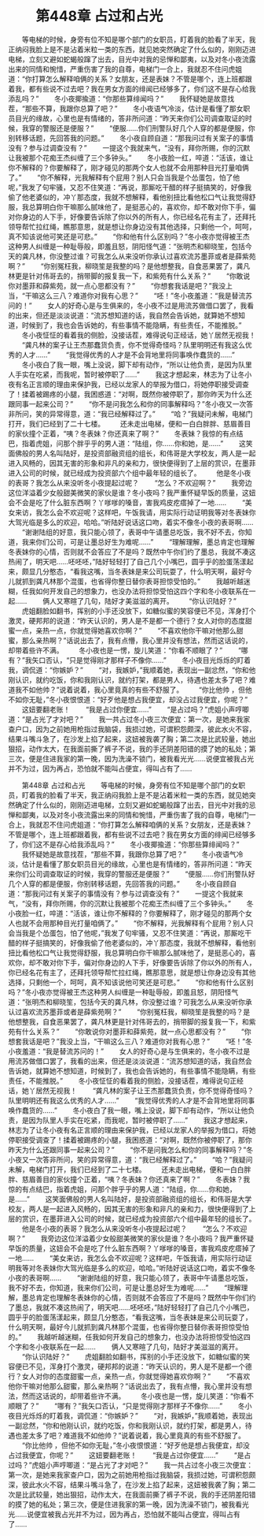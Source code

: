 # 　　第448章 占过和占光
　　等电梯的时候，身旁有位不知是哪个部门的女职员，盯着我的脸看了半天，我正纳闷我脸上是不是沾着米粒一类的东西，就见她突然确定了什么似的，刚刚迈进电梯，立刻又避如蛇蝎般蹿了出去，目光中对我的忌惮和鄙夷，以及对冬小夜流露出来的同情和惋惜，严重伤害了我的自尊，电梯门一合上，我就忍不住问虎姐道：“你打算怎么解释咱俩的关系？女朋友，还是表妹？不管是哪个，连上班都跟着我，都有些说不过去吧？我在男女方面的绯闻已经够多了，你们这不是存心给我添乱吗？”
　　冬小夜揶揄道：“你那些算绯闻吗？”
　　我怀疑她是故意找茬，“那些不算，我跟你总算了吧？”
　　冬小夜语气冷淡，估计是看懂了那女职员目光的缘故，心里也是有情绪的，答非所问道：“昨天来你们公司调查取证的时候，我穿的警服还是便服？”
　　“便服……你们刑警队好几个人穿的都是便服，你别转移话题，先回答我的问题。”
　　冬小夜自顾自道：“那我问过有关案子的事情没有？参与过调查没有？”
　　一提这个我就来气，“没有，拜你所赐，你的沉默让我被那个花痴王杰纠缠了三个多钟头。”
　　冬小夜脸一红，啐道：“活该，谁让你不解释的？你要解释了，刚才碰见的那两个女人也就不会用那种目光打量咱俩了。”
　　“你不解释，光我解释有个屁用？别人只会当我是个怂蛋包，怕了他呢，”我发了句牢骚，又忍不住笑道：“再说，那厮吃干醋的样子挺搞笑的，好像我偷了他老婆似的，冲丫那态度，我就不想解释，看他别扭比看他松口气让我觉得舒服，我总算明白你干嘛那么腻味他了，是挺恶心的，喜欢你，却不敢对你下手，偏对你身边的人下手，好像要告诉除了你以外的所有人，你已经名花有主了，还拜托领导帮忙拉红绳，瞧那意思，就是想让你身边没有其他选择，只剩他一个，呵呵，真不知该说他可笑还是可悲。”
　　“你和他有什么区别吗？”冬小夜亦觉得被王杰这种男人纠缠是一种耻辱般，即羞且怒，阴阳怪气道：“张明杰和柳晓笙，包括今天的龚凡林，你没整过谁？可我怎么从来没听你承认过喜欢流苏墨菲或者是薛紫苑啊？”
　　“你别冤枉我，柳晓笙是我整的吗？是他想整我，自食恶果罢了，龚凡林更是针对伟哥去的，捎带脚的报复我一下，和紫苑有什么关系？”
　　“你敢说你对墨菲和薛紫苑，就一点心思都没有？”
　　“你想套我话是吧？”我没上当，“干嘛这么三八？难道你对我有心思？”
　　“呸！”冬小夜羞道：“我是替流苏问的！”
　　女人的好奇心是与生俱来的，冬小夜不过是用流苏做借口罢了，我看的出来，但还是淡淡说道：“流苏想知道的话，我自然会告诉她，就算她不想知道，时候到了，我也会告诉她的，有些事情不能隐瞒，有些责任，不能推脱。”
　　冬小夜怔怔的看着我的侧脸，没接话茬，难得说句正经话，她丫居然无视我！
　　“龚凡林的案子让王杰那蠢货负责，你不觉得奇怪吗？队里明明还有我这么优秀的人才……”
　　“我觉得优秀的人才是不会背地里将同事唤作蠢货的……”
　　冬小夜白了我一眼，嘴上没说，脚下却有动作，“所以让他负责，是因为队里人手实在吃紧，而我呢，暂时被停职了……”
　　我这才想起来，林志为了让冬小夜有名正言顺的理由来保护我，已经以龙家人的举报为借口，将她停职接受调查了！揉着被踢疼的小腿，我困惑道：“对啊，既然你被停职了，那你昨天为什么还跟同事一起来公司？”
　　“你不是问我怎么和你的同事解释吗？”冬小夜又一次答非所问，笑的异常得意，道：“我已经解释过了。”
　　“哈？”我疑问未解，电梯门打开，我们已经到了二十七楼。
　　还未走出电梯，便和一白白胖胖、慈眉善目的家伙撞个正着，“咦？冬表妹？你还真来了啊？”
　　冬表妹？我惊的有点结巴，指着虎姐，问那个胖乎乎的男人道：“陆组，你……你和她，是……”
　　这笑面佛般的男人名叫陆好，是投资部融资组的组长，和伟哥是大学校友，两人是一起进入风畅的，因其无害的形象和非凡的亲和力，很快便得到了上层的赏识，在墨菲进入公司的时候，就已经成为投资部六个组中最年轻的组长了。
　　他是冬小夜的表哥？我怎么从来没听冬小夜提起过呢？
　　“怎么？不欢迎啊？”
　　我旁边这位洋溢着少女般甜美微笑的家伙是谁？冬小夜吗？我严重怀疑早饭的质量，这妞会不会是吃了什么脏东西啊？丫嗲嗲的嗓音，害我鸡皮疙瘩掉了一地……
　　“美女来访，我怎么会不欢迎呢？这样吧，午饭我请，用实际行动证明我等对冬表妹你大驾光临是多么的欢迎，哈哈。”听陆好说话这口吻，着实不像冬小夜的表哥啊……
　　“谢谢陆组的好意，我只能心领了，表哥中午请墨总吃饭，我不好不去，你知道，我来你们公司，可是让墨总好生为难呢……”
　　“理解理解，墨总肯定也理解冬表妹你的心情，否则就不会答应了不是吗？既然中午你们约了墨总，我就不凑这热闹了，明天吧……呸呸呸，”陆好轻轻打了自己几个小嘴巴，圆乎乎的脸蛋荡漾起来，颇显几分憨态，“看我这嘴，当冬表妹是来公司玩耍了，什么明天啊，最好今儿就抓到龚凡林那个混蛋，也省得你整日替你表哥担惊受怕的。”
　　我越听越迷糊，任我如何开发自己的想象力，也没办法将担惊受怕这四个字和冬小夜联系在一起……
　　俩人又寒暄了几句，陆好才美滋滋的离开。
　　“你认识陆好？”
　　虎姐翻脸如翻书，挥别的小手还没放下，如糖似蜜的笑容便已不见，浑身打个激灵，硬邦邦的说道：“昨天认识的，男人是不是都一个德行？女人对你的态度甜蜜一点，亲热一点，你就觉得她喜欢你啊？”
　　“不喜欢他你干嘛对他那么甜蜜，那么亲热啊？”话说出去了，我有点懵，我心里并没有想法，然而这话说的，却带着些许不满。
　　冬小夜也是一愣，旋儿笑道：“你看不顺眼了？”
　　“哪有？”我矢口否认，“只是觉得刚才那样子不像你……”
　　冬小夜目光烁烁的盯着我，调侃道：“你嫉妒？”
　　“对，我嫉妒，”我顺着她，表现出一副忿然，“你和他刚认识，就约吃饭，你和我刚认识，就约打架，都是男人，待遇也差太多了吧？难道我不如他帅？”说着说着，我心里竟真的有些不舒服了。
　　“你比他帅 ，但他不如你无耻，”冬小夜恨恨道：“好歹他是想占我便宜，却没占过我便宜，你呢？”
　　这妞要翻老账！
　　“我是占过你便宜……”
　　“是占过吗？”虎姐小声哼唧道：“是占光了才对吧？”
　　我一共占过冬小夜三次便宜：第一次，是她来我家查户口，因为之前她用枪指过我脑袋，我损过她，可谓积怨颇深，彼此水火不容，结果斗嘴斗急了，在沙发上掐了起来，这妞被我袭了胸；第二次是比武较量，她出狠招，动作太大，在我面前撕了裤子不说，我的手还阴差阳错的摸了她的私处；第三次，便是住进我家的第一晚，因为洗澡不锁门，被我看光光……说便宜被我占光并不为过，因为再占，恐怕就不能叫占便宜，得叫占有了……

　　第448章 占过和占光
　　等电梯的时候，身旁有位不知是哪个部门的女职员，盯着我的脸看了半天，我正纳闷我脸上是不是沾着米粒一类的东西，就见她突然确定了什么似的，刚刚迈进电梯，立刻又避如蛇蝎般蹿了出去，目光中对我的忌惮和鄙夷，以及对冬小夜流露出来的同情和惋惜，严重伤害了我的自尊，电梯门一合上，我就忍不住问虎姐道：“你打算怎么解释咱俩的关系？女朋友，还是表妹？不管是哪个，连上班都跟着我，都有些说不过去吧？我在男女方面的绯闻已经够多了，你们这不是存心给我添乱吗？”
　　冬小夜揶揄道：“你那些算绯闻吗？”
　　我怀疑她是故意找茬，“那些不算，我跟你总算了吧？”
　　冬小夜语气冷淡，估计是看懂了那女职员目光的缘故，心里也是有情绪的，答非所问道：“昨天来你们公司调查取证的时候，我穿的警服还是便服？”
　　“便服……你们刑警队好几个人穿的都是便服，你别转移话题，先回答我的问题。”
　　冬小夜自顾自道：“那我问过有关案子的事情没有？参与过调查没有？”
　　一提这个我就来气，“没有，拜你所赐，你的沉默让我被那个花痴王杰纠缠了三个多钟头。”
　　冬小夜脸一红，啐道：“活该，谁让你不解释的？你要解释了，刚才碰见的那两个女人也就不会用那种目光打量咱俩了。”
　　“你不解释，光我解释有个屁用？别人只会当我是个怂蛋包，怕了他呢，”我发了句牢骚，又忍不住笑道：“再说，那厮吃干醋的样子挺搞笑的，好像我偷了他老婆似的，冲丫那态度，我就不想解释，看他别扭比看他松口气让我觉得舒服，我总算明白你干嘛那么腻味他了，是挺恶心的，喜欢你，却不敢对你下手，偏对你身边的人下手，好像要告诉除了你以外的所有人，你已经名花有主了，还拜托领导帮忙拉红绳，瞧那意思，就是想让你身边没有其他选择，只剩他一个，呵呵，真不知该说他可笑还是可悲。”
　　“你和他有什么区别吗？”冬小夜亦觉得被王杰这种男人纠缠是一种耻辱般，即羞且怒，阴阳怪气道：“张明杰和柳晓笙，包括今天的龚凡林，你没整过谁？可我怎么从来没听你承认过喜欢流苏墨菲或者是薛紫苑啊？”
　　“你别冤枉我，柳晓笙是我整的吗？是他想整我，自食恶果罢了，龚凡林更是针对伟哥去的，捎带脚的报复我一下，和紫苑有什么关系？”
　　“你敢说你对墨菲和薛紫苑，就一点心思都没有？”
　　“你想套我话是吧？”我没上当，“干嘛这么三八？难道你对我有心思？”
　　“呸！”冬小夜羞道：“我是替流苏问的！”
　　女人的好奇心是与生俱来的，冬小夜不过是用流苏做借口罢了，我看的出来，但还是淡淡说道：“流苏想知道的话，我自然会告诉她，就算她不想知道，时候到了，我也会告诉她的，有些事情不能隐瞒，有些责任，不能推脱。”
　　冬小夜怔怔的看着我的侧脸，没接话茬，难得说句正经话，她丫居然无视我！
　　“龚凡林的案子让王杰那蠢货负责，你不觉得奇怪吗？队里明明还有我这么优秀的人才……”
　　“我觉得优秀的人才是不会背地里将同事唤作蠢货的……”
　　冬小夜白了我一眼，嘴上没说，脚下却有动作，“所以让他负责，是因为队里人手实在吃紧，而我呢，暂时被停职了……”
　　我这才想起来，林志为了让冬小夜有名正言顺的理由来保护我，已经以龙家人的举报为借口，将她停职接受调查了！揉着被踢疼的小腿，我困惑道：“对啊，既然你被停职了，那你昨天为什么还跟同事一起来公司？”
　　“你不是问我怎么和你的同事解释吗？”冬小夜又一次答非所问，笑的异常得意，道：“我已经解释过了。”
　　“哈？”我疑问未解，电梯门打开，我们已经到了二十七楼。
　　还未走出电梯，便和一白白胖胖、慈眉善目的家伙撞个正着，“咦？冬表妹？你还真来了啊？”
　　冬表妹？我惊的有点结巴，指着虎姐，问那个胖乎乎的男人道：“陆组，你……你和她，是……”
　　这笑面佛般的男人名叫陆好，是投资部融资组的组长，和伟哥是大学校友，两人是一起进入风畅的，因其无害的形象和非凡的亲和力，很快便得到了上层的赏识，在墨菲进入公司的时候，就已经成为投资部六个组中最年轻的组长了。
　　他是冬小夜的表哥？我怎么从来没听冬小夜提起过呢？
　　“怎么？不欢迎啊？”
　　我旁边这位洋溢着少女般甜美微笑的家伙是谁？冬小夜吗？我严重怀疑早饭的质量，这妞会不会是吃了什么脏东西啊？丫嗲嗲的嗓音，害我鸡皮疙瘩掉了一地……
　　“美女来访，我怎么会不欢迎呢？这样吧，午饭我请，用实际行动证明我等对冬表妹你大驾光临是多么的欢迎，哈哈。”听陆好说话这口吻，着实不像冬小夜的表哥啊……
　　“谢谢陆组的好意，我只能心领了，表哥中午请墨总吃饭，我不好不去，你知道，我来你们公司，可是让墨总好生为难呢……”
　　“理解理解，墨总肯定也理解冬表妹你的心情，否则就不会答应了不是吗？既然中午你们约了墨总，我就不凑这热闹了，明天吧……呸呸呸，”陆好轻轻打了自己几个小嘴巴，圆乎乎的脸蛋荡漾起来，颇显几分憨态，“看我这嘴，当冬表妹是来公司玩耍了，什么明天啊，最好今儿就抓到龚凡林那个混蛋，也省得你整日替你表哥担惊受怕的。”
　　我越听越迷糊，任我如何开发自己的想象力，也没办法将担惊受怕这四个字和冬小夜联系在一起……
　　俩人又寒暄了几句，陆好才美滋滋的离开。
　　“你认识陆好？”
　　虎姐翻脸如翻书，挥别的小手还没放下，如糖似蜜的笑容便已不见，浑身打个激灵，硬邦邦的说道：“昨天认识的，男人是不是都一个德行？女人对你的态度甜蜜一点，亲热一点，你就觉得她喜欢你啊？”
　　“不喜欢他你干嘛对他那么甜蜜，那么亲热啊？”话说出去了，我有点懵，我心里并没有想法，然而这话说的，却带着些许不满。
　　冬小夜也是一愣，旋儿笑道：“你看不顺眼了？”
　　“哪有？”我矢口否认，“只是觉得刚才那样子不像你……”
　　冬小夜目光烁烁的盯着我，调侃道：“你嫉妒？”
　　“对，我嫉妒，”我顺着她，表现出一副忿然，“你和他刚认识，就约吃饭，你和我刚认识，就约打架，都是男人，待遇也差太多了吧？难道我不如他帅？”说着说着，我心里竟真的有些不舒服了。
　　“你比他帅 ，但他不如你无耻，”冬小夜恨恨道：“好歹他是想占我便宜，却没占过我便宜，你呢？”
　　这妞要翻老账！
　　“我是占过你便宜……”
　　“是占过吗？”虎姐小声哼唧道：“是占光了才对吧？”
　　我一共占过冬小夜三次便宜：第一次，是她来我家查户口，因为之前她用枪指过我脑袋，我损过她，可谓积怨颇深，彼此水火不容，结果斗嘴斗急了，在沙发上掐了起来，这妞被我袭了胸；第二次是比武较量，她出狠招，动作太大，在我面前撕了裤子不说，我的手还阴差阳错的摸了她的私处；第三次，便是住进我家的第一晚，因为洗澡不锁门，被我看光光……说便宜被我占光并不为过，因为再占，恐怕就不能叫占便宜，得叫占有了……
